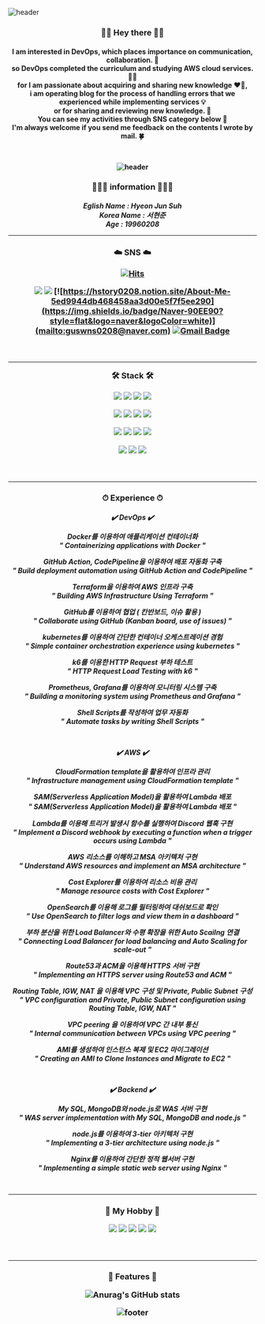 ![header](https://capsule-render.vercel.app/api?type=waving&color=1:D5FFA2,160:93CBFF&height=130&section=header&text=H's%20GitHub%20Profile&fontSize=47&reversal=true&section=footer&animation=twinkling&fontColor=F8F8FF&fontAlign=75&fontAlignY=40)

<h3 align="center">
🙌🏻 Hey there 🙌🏻 <br>
<p align="center">

<h4 align="center">
I am interested in DevOps, which places importance on communication, collaboration. 👥<br> 
so DevOps completed the curriculum and studying AWS cloud services. ✍🏻<br>
for I am passionate about acquiring and sharing new knowledge ❤️‍🔥, <br>
i am operating blog for the process of handling errors that we experienced while implementing services 💡<br>
or for sharing and reviewing new knowledge. 🤝<br>
 You can see my activities through SNS category below 🌻<br>
 I'm always welcome if you send me feedback on the contents I wrote by mail. 🍀
<p align="center">

<br>

![header](https://capsule-render.vercel.app/api?type=slice&color=1:D5FFA2,150:91BFA2&height=120&section=header&text=About%20Me&fontSize=50&reversal=&section=footer&animation=twinkling&fontColor=F8F8FF&fontAlign=84&fontAlignY=48)

<h3 align="center">

🙋🏻‍♂️ information 🙋🏻‍♂️
<p align="center">

<h5 align="center">

Eglish Name : Hyeon Jun Suh<br>
Korea Name : 서현준<br>
Age : 19960208<br>

<p align="center">

***

<h3 align="center">

:cloud: SNS :cloud: <br>

[![Hits](https://hits.seeyoufarm.com/api/count/incr/badge.svg?url=https%3A%2F%2Fgithub.com%2FSuhHyeonjun&count_bg=%2367CB7D&title_bg=%23544B49&icon=&icon_color=%23FFE2E2&title=%EB%B0%A9%EB%AC%B8%EC%9E%90&edge_flat=false)](https://hits.seeyoufarm.com) <br>

 <a href="https://hstory0208.notion.site/About-Me-5ed9944db468458aa3d00e5f7f5ee290"><img src="https://img.shields.io/badge/Notion-white.svg?logo=notion&logoColor=black&style=flat&link=https://hstory0208.notion.site/About-Me-5ed9944db468458aa3d00e5f7f5ee290"/></a>
 <a href="https://www.instagram.com/hye0__n/"><img src="https://img.shields.io/badge/instagram-F1C2FF.svg?logo=instagram&logoColor=pupple&style=flat&link=https://www.instagram.com/hye0__n/"/></a>
 [![https://hstory0208.notion.site/About-Me-5ed9944db468458aa3d00e5f7f5ee290](https://img.shields.io/badge/Naver-90EE90?style=flat&logo=naver&logoColor=white)](mailto:guswns0208@naver.com)
 [![Gmail Badge](https://img.shields.io/badge/Gmail-D14836?style=flat&logo=Gmail&logoColor=white)](mailto:dmsgktn0208@gmail.com)
 <br>

<p align="center">


<br>

***

<p align="center">
🛠 Stack 🛠

![](https://img.shields.io/badge/mysql-4479A1?style=plastic&logo=mysql&logoColor=white)
![](https://img.shields.io/badge/Javascript-F7DF1E?logo=Javascript&logoColor=black&style=plastic)
![](https://img.shields.io/badge/AWS-E89608?logo=amazonaws&logoColor=090909&style=plastic)
![](https://img.shields.io/badge/docker-E0FFFF?logo=docker&logoColor=blue&style=plastic)

![](https://img.shields.io/badge/Github-white?logo=Github&logoColor=black&style=plastic)
![](https://img.shields.io/badge/git-F05032?style=plastic&logo=git&logoColor=black)
![](https://img.shields.io/badge/DevOps-00FA9A?logo=&logoColor=663399&style=plastic)
![](https://img.shields.io/badge/CI/CD-87CEFA?logo=&logoColor=663399&style=plastic)

![](https://img.shields.io/badge/Prometheus-FFE4E1?logo=Prometheus&logoColor=B22222&style=plastic)
![](https://img.shields.io/badge/Grafana-FFFFE0?logo=grafana&logoColor=FF6347&style=plastic)
![](https://img.shields.io/badge/Node.js-3B3E2E?logo=Node.js&logoColor=9AD94F&style=plastic)
![](https://img.shields.io/badge/Express-000000?logo=express&logoColor=white&style=plastic)

![](https://img.shields.io/badge/Linux-FCC624?style=plastic&logo=linux&logoColor=black)
![](https://img.shields.io/badge/Terraform-E6E6FA?logo=terraform&logoColor=663399&style=plastic)
![](https://img.shields.io/badge/Shellscrips-E6E6FA?logo=bash&logoColor=663399&style=plastic)

<p align="center">
<br>

***

<h3 align="center">
⏱ Experience ⏱
<p align="center">

<h5 align="center">

 ✔️ **DevOps** ✔️

Docker를 이용하여 애플리케이션 컨테이너화<br>
" Containerizing applications with Docker "
  
GitHub Action, CodePipeline을 이용하여 배포 자동화 구축<br>
" Build deployment automation using GitHub Action and CodePipeline "
  
Terraform을 이용하여 AWS 인프라 구축<br>
" Building AWS Infrastructure Using Terraform "

GitHub를 이용하여 협업 ( 칸반보드, 이슈 활용 )<br>
" Collaborate using GitHub (Kanban board, use of issues) "

kubernetes를 이용하여 간단한 컨테이너 오케스트레이션 경험<br>
" Simple container orchestration experience using kubernetes "

k6를 이용한 HTTP Request 부하 테스트<br>
" HTTP Request Load Testing with k6 "

Prometheus, Grafana를 이용하여 모니터링 시스템 구축<br>
" Building a monitoring system using Prometheus and Grafana "

Shell Scripts를 작성하여 업무 자동화<br>
" Automate tasks by writing Shell Scripts "

<br>


✔️ **AWS** ✔️

CloudFormation template을 활용하여 인프라 관리<br>
" Infrastructure management using CloudFormation template "

SAM(Serverless Application Model)을 활용하여 Lambda 배포<br>
" SAM(Serverless Application Model)을 활용하여 Lambda 배포 "

Lambda를 이용해 트리거 발생시 함수를 실행하여 Discord 웹훅 구현<br>
" Implement a Discord webhook by executing a function when a trigger occurs using Lambda "

AWS 리소스를 이해하고 MSA 아키텍처 구현<br>
" Understand AWS resources and implement an MSA architecture "

Cost Explorer를 이용하여 리소스 비용 관리<br>
" Manage resource costs with Cost Explorer "

OpenSearch를 이용해 로그를 필터링하여 대쉬보드로 확인<br>
" Use OpenSearch to filter logs and view them in a dashboard "

부하 분산을 위한 Load Balancer와 수평 확장을 위한 Auto Scailng 연결<br>
" Connecting Load Balancer for load balancing and Auto Scaling for scale-out "

Route53과 ACM을 이용해 HTTPS 서버 구현<br>
" Implementing an HTTPS server using Route53 and ACM "


Routing Table, IGW, NAT 을 이용해 VPC 구성 및 Private, Public Subnet 구성<br>
" VPC configuration and Private, Public Subnet configuration using Routing Table, IGW, NAT "


VPC peering 을 이용하여 VPC 간 내부 통신<br>
" Internal communication between VPCs using VPC peering "


AMI를 생성하여 인스턴스 복제 및 EC2 마이그레이션<br>
" Creating an AMI to Clone Instances and Migrate to EC2 "

<br>


✔️ **Backend** ✔️

My SQL, MongoDB와 node.js로  WAS 서버 구현<br>
" WAS server implementation with My SQL, MongoDB and node.js "

node.js를 이용하여 3-tier 아키텍처 구현<br>
" Implementing a 3-tier architecture using node.js "


Nginx를 이용하여 간단한 정적 웹서버 구현<br>
" Implementing a simple static web server using Nginx "

<p align="center">

<br>

***

<h3 align="center">

 🎈 My Hobby 🎈 <br>
 
 
![](https://img.shields.io/badge/Camping-F7FEFD?logo=&logoColor=FF6347&style=flat)
![](https://img.shields.io/badge/Travel-F7FEFD?logo=&logoColor=FF6347&style=flat)
![](https://img.shields.io/badge/Game-F7FEFD?logo&logoColor=FF6347&style=flat)
![](https://img.shields.io/badge/Drama-F7FEFD?logo=&logoColor=FF6347&style=flat)
![](https://img.shields.io/badge/Shopping-F7FEFD?logo=&logoColor=FF6347&style=flat)

<p align="center">
<br>

***

<h3 align="center">

🍏 Features 🍏

![Anurag's GitHub stats](https://github-readme-stats.vercel.app/api?username=SuhHyeonjun&show_icons=true&theme=dark)


<p align="center">

[//]: # (These are reference links used in the body of this note and get stripped out when the markdown processor does its job. There is no need to format nicely because it shouldn't be seen. Thanks SO - http://stackoverflow.com/questions/4823468/store-comments-in-markdown-syntax)

   [dill]: <https://github.com/joemccann/dillinger>
   [git-repo-url]: <https://github.com/joemccann/dillinger.git>
   [john gruber]: <http://daringfireball.net>
   [df1]: <http://daringfireball.net/projects/markdown/>
   [markdown-it]: <https://github.com/markdown-it/markdown-it>
   [Ace Editor]: <http://ace.ajax.org>
   [node.js]: <http://nodejs.org>
   [Twitter Bootstrap]: <http://twitter.github.com/bootstrap/>
   [jQuery]: <http://jquery.com>
   [@tjholowaychuk]: <http://twitter.com/tjholowaychuk>
   [express]: <http://expressjs.com>
   [AngularJS]: <http://angularjs.org>
   [Gulp]: <http://gulpjs.com>

   [PlDb]: <https://github.com/joemccann/dillinger/tree/master/plugins/dropbox/README.md>
   [PlGh]: <https://github.com/joemccann/dillinger/tree/master/plugins/github/README.md>
   [PlGd]: <https://github.com/joemccann/dillinger/tree/master/plugins/googledrive/README.md>
   [PlOd]: <https://github.com/joemccann/dillinger/tree/master/plugins/onedrive/README.md>
   [PlMe]: <https://github.com/joemccann/dillinger/tree/master/plugins/medium/README.md>
   [PlGa]: <https://github.com/RahulHP/dillinger/blob/master/plugins/googleanalytics/README.md>
   
   
   ![footer](https://capsule-render.vercel.app/api?type=slice&color=1:C9F9EE,150:ECFFFC&height=120&section=footer)
